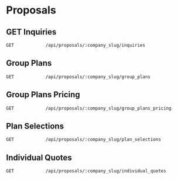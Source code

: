 # Proposals

## GET Inquiries

`GET            /api/proposals/:company_slug/inquiries`

## Group Plans

`GET            /api/proposals/:company_slug/group_plans`

## Group Plans Pricing

`GET            /api/proposals/:company_slug/group_plans_pricing`

## Plan Selections

`GET            /api/proposals/:company_slug/plan_selections`

## Individual Quotes

`GET            /api/proposals/:company_slug/individual_quotes`
